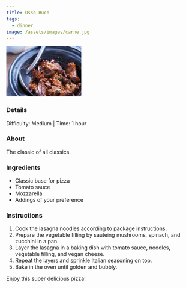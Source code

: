 ```yaml
---
title: Osso Buco
tags: 
  - dinner
image: /assets/images/carne.jpg
---
```


![Osso Buco](/assets/images/carne.jpg)
### Details

Difficulty: Medium | Time: 1 hour

### About

The classic of all classics.

### Ingredients

*   Classic base for pizza
*   Tomato sauce
*   Mozzarella
*   Addings of your preference

### Instructions

1.  Cook the lasagna noodles according to package instructions.
2.  Prepare the vegetable filling by sautéing mushrooms, spinach, and zucchini in a pan.
3.  Layer the lasagna in a baking dish with tomato sauce, noodles, vegetable filling, and vegan cheese.
4.  Repeat the layers and sprinkle Italian seasoning on top.
5.  Bake in the oven until golden and bubbly.

Enjoy this super delicious pizza!